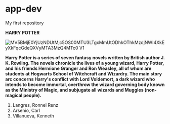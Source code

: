 # app-dev
My first repository

**HARRY POTTER**

![MV5BMjE0YjUzNDUtMjc5OS00MTU3LTgxMmUtODhkOThkMzdjNWI4XkEyXkFqcGdeQXVyMTA3MzQ4MTc0 _V1_](https://github.com/Jokolots/app-dev/assets/152492097/c42c8bba-0e8e-4c18-862f-e8e2769c9dd8)

**Harry Potter is a series of seven fantasy novels written by British author J. K. Rowling. The novels chronicle the lives of a young wizard, Harry Potter, and his friends Hermione Granger and Ron Weasley, all of whom are students at Hogwarts School of Witchcraft and Wizardry. The main story arc concerns Harry's conflict with Lord Voldemort, a dark wizard who intends to become immortal, overthrow the wizard governing body known as the Ministry of Magic, and subjugate all wizards and Muggles (non-magical people).**

1. Langres, Ronnel Renz
2. Arsenio, Carl 
3. Villanueva, Kenneth
